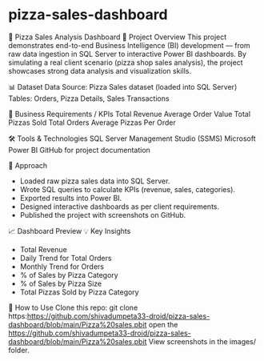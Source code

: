 # pizza-sales-dashboard
🍕 Pizza Sales Analysis Dashboard
📌 Project Overview
This project demonstrates end-to-end Business Intelligence (BI) development — from raw data ingestion in SQL Server to interactive Power BI dashboards. By simulating a real client scenario (pizza shop sales analysis), the project showcases strong data analysis and visualization skills.

📊 Dataset
Data Source: Pizza Sales dataset (loaded into SQL Server)
Tables: Orders, Pizza Details, Sales Transactions

🎯 Business Requirements / KPIs
Total Revenue
Average Order Value
Total Pizzas Sold
Total Orders
Average Pizzas Per Order

🛠️ Tools & Technologies
SQL Server Management Studio (SSMS)
Microsoft Power BI
GitHub for project documentation

🔎 Approach
* Loaded raw pizza sales data into SQL Server.
* Wrote SQL queries to calculate KPIs (revenue, sales, categories).
* Exported results into Power BI.
* Designed interactive dashboards as per client requirements.
* Published the project with screenshots on GitHub.

📈 Dashboard Preview
💡 Key Insights
* Total Revenue
* Daily Trend for Total Orders
* Monthly Trend for Orders
* % of Sales by Pizza Category
* % of Sales by Pizza Size
* Total Pizzas Sold by Pizza Category

🚀 How to Use
Clone this repo:
git clone https:https://github.com/shivadumpeta33-droid/pizza-sales-dashboard/blob/main/Pizza%20sales.pbit
open the https://github.com/shivadumpeta33-droid/pizza-sales-dashboard/blob/main/Pizza%20sales.pbit
View screenshots in the images/ folder.
